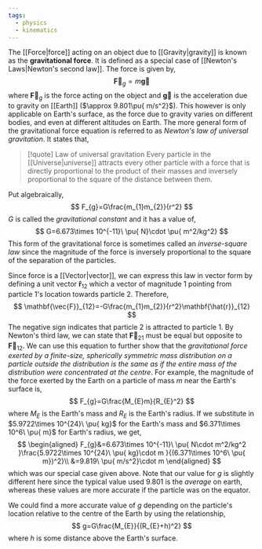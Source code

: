 ```yaml
---
tags:
  - physics
  - kinematics
---
```

The [[Force|force]] acting on an object due to [[Gravity|gravity]] is known as the **gravitational force**. It is defined as a special case of [[Newton's Laws|Newton's second law]]. The force is given by,
$$
\mathbf{\vec{F}}_{g}=m\mathbf{\vec{g}}
$$
where $\mathbf{\vec{F}}_{g}$ is the force acting on the object and $\mathbf{\vec{g}}$ is the acceleration due to gravity on [[Earth]] ($\approx 9.801\pu{ m/s^2}$). This however is only applicable on Earth's surface, as the force due to gravity varies on different bodies, and even at different altitudes on Earth. The more general form of the gravitational force equation is referred to as *Newton's law of universal gravitation*. It states that,
>[!quote] Law of universal gravitation
>Every particle in the [[Universe|universe]] attracts every other particle with a force that is directly proportional to the product of their masses and inversely proportional to the square of the distance between them.

Put algebraically,
$$
F_{g}=G\frac{m_{1}m_{2}}{r^2}
$$
$G$ is called the *gravitational constant* and it has a value of,
$$
G=6.673\times 10^{-11}\ \pu{ N}\cdot \pu{ m^2/kg^2}
$$
This form of the gravitational force is sometimes called an *inverse-square law* since the magnitude of the force is inversely proportional to the square of the separation of the particles.

Since force is a [[Vector|vector]], we can express this law in vector form by defining a unit vector $\mathbf{\hat{r}}_{12}$ which a vector of magnitude $1$ pointing from particle $1$'s location towards particle $2$. Therefore,
$$
\mathbf{\vec{F}}_{12}=-G\frac{m_{1}m_{2}}{r^2}\mathbf{\hat{r}}_{12}
$$
The negative sign indicates that particle $2$ is attracted to particle $1$. By Newton's third law, we can state that $\mathbf{\vec{F}}_{21}$ must be equal but opposite to $\mathbf{\vec{F}}_{12}$. We can use this equation to further show that the *gravitational force exerted by a finite-size, spherically symmetric mass distribution on a particle outside the distribution is the same as if the entire mass of the distribution were concentrated at the centre*. For example, the magnitude of the force exerted by the Earth on a particle of mass $m$ near the Earth's surface is,
$$
F_{g}=G\frac{M_{E}m}{R_{E}^2}
$$
where $M_{E}$ is the Earth's mass and $R_{E}$ is the Earth's radius. If we substitute in $5.9722\times 10^{24}\ \pu{ kg}$ for the Earth's mass and $6.371\times 10^6\ \pu{ m}$ for Earth's radius, we get,
$$
\begin{aligned}
F_{g}&=6.673\times 10^{-11}\ \pu{ N\cdot m^2/kg^2 }\frac{5.9722\times 10^{24}\ \pu{ kg}\cdot m }{(6.371\times 10^6\ \pu{ m})^2}\\
&=9.819\ \pu{ m/s^2}\cdot m
\end{aligned}
$$
which was our special case given above. Note that our value for $g$ is slightly different here since the typical value used $9.801$ is the *average* on earth, whereas these values are more accurate if the particle was on the equator.

We could find a more accurate value of $g$ depending on the particle's location relative to the centre of the Earth by using the relationship,
$$
g=G\frac{M_{E}}{(R_{E}+h)^2}
$$
where $h$ is some distance above the Earth's surface.
